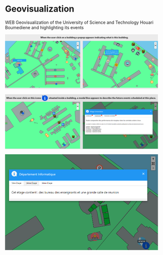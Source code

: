 # Geovisualization
WEB Geovisualization of the University of Science and Technology Houari Boumediene and highlighting its events

![alt text](https://github.com/CHEREF-Mehdi/Geovisualization/blob/master/ReadMeImage/demo1.png)

![alt text](https://github.com/CHEREF-Mehdi/Geovisualization/blob/master/ReadMeImage/demo2.png)

![alt text](https://github.com/CHEREF-Mehdi/Geovisualization/blob/master/ReadMeImage/demo3.PNG)
